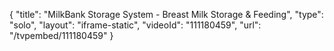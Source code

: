 {
    "title": "MilkBank Storage System - Breast Milk Storage &amp; Feeding",
    "type": "solo",
    "layout": "iframe-static",
    "videoId": "111180459",
    "url": "\/tvpembed\/111180459"
}